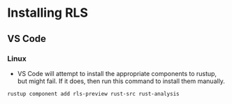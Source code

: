 # Installing RLS

## VS Code

### Linux

* VS Code will attempt to install the appropriate components to rustup, but might fail. If it does, then run this command to install them manually.

```bash
rustup component add rls-preview rust-src rust-analysis
```